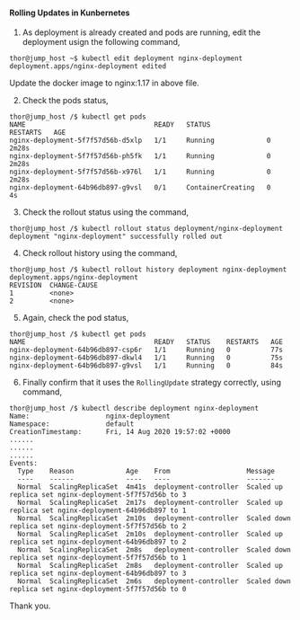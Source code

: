 #### Rolling Updates in Kunbernetes

1. As deployment is already created and pods are running, edit the deployment usign the following command,

```
thor@jump_host ~$ kubectl edit deployment nginx-deployment
deployment.apps/nginx-deployment edited
```

Update the docker image to nginx:1.17 in above file.

2. Check the pods status,

```
thor@jump_host /$ kubectl get pods
NAME                                READY   STATUS              RESTARTS   AGE
nginx-deployment-5f7f57d56b-d5xlp   1/1     Running             0          2m28s
nginx-deployment-5f7f57d56b-ph5fk   1/1     Running             0          2m28s
nginx-deployment-5f7f57d56b-x976l   1/1     Running             0          2m28s
nginx-deployment-64b96db897-g9vsl   0/1     ContainerCreating   0          4s
```

3. Check the rollout status using the command,

```
thor@jump_host /$ kubectl rollout status deployment/nginx-deployment
deployment "nginx-deployment" successfully rolled out
```

4. Check rollout history using the command,

```
thor@jump_host /$ kubectl rollout history deployment nginx-deployment
deployment.apps/nginx-deployment
REVISION  CHANGE-CAUSE
1         <none>
2         <none>
```
5. Again, check the pod status,

```
thor@jump_host /$ kubectl get pods
NAME                                READY   STATUS    RESTARTS   AGE
nginx-deployment-64b96db897-csp6r   1/1     Running   0          77s
nginx-deployment-64b96db897-dkwl4   1/1     Running   0          75s
nginx-deployment-64b96db897-g9vsl   1/1     Running   0          84s
```

6. Finally confirm that it uses the `RollingUpdate` strategy correctly, using command,

```
thor@jump_host /$ kubectl describe deployment nginx-deployment
Name:                   nginx-deployment
Namespace:              default
CreationTimestamp:      Fri, 14 Aug 2020 19:57:02 +0000
......
......
......
Events:
  Type    Reason             Age    From                   Message
  ----    ------             ----   ----                   -------
  Normal  ScalingReplicaSet  4m41s  deployment-controller  Scaled up replica set nginx-deployment-5f7f57d56b to 3
  Normal  ScalingReplicaSet  2m17s  deployment-controller  Scaled up replica set nginx-deployment-64b96db897 to 1
  Normal  ScalingReplicaSet  2m10s  deployment-controller  Scaled down replica set nginx-deployment-5f7f57d56b to 2
  Normal  ScalingReplicaSet  2m10s  deployment-controller  Scaled up replica set nginx-deployment-64b96db897 to 2
  Normal  ScalingReplicaSet  2m8s   deployment-controller  Scaled down replica set nginx-deployment-5f7f57d56b to 1
  Normal  ScalingReplicaSet  2m8s   deployment-controller  Scaled up replica set nginx-deployment-64b96db897 to 3
  Normal  ScalingReplicaSet  2m6s   deployment-controller  Scaled down replica set nginx-deployment-5f7f57d56b to 0
```

Thank you.
